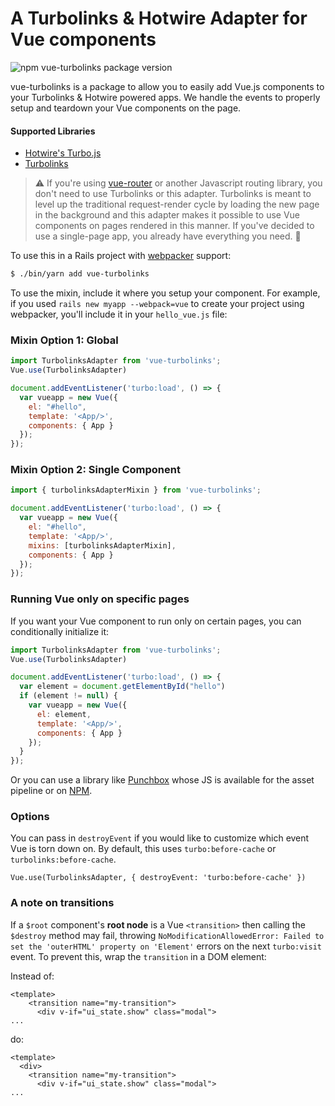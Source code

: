 # A Turbolinks & Hotwire Adapter for Vue components

![npm vue-turbolinks package version](https://img.shields.io/npm/v/vue-turbolinks.svg)

vue-turbolinks is a package to allow you to easily add Vue.js components
to your Turbolinks & Hotwire powered apps. We handle the events to
properly setup and teardown your Vue components on the page.

#### Supported Libraries

* [Hotwire's Turbo.js](https://turbo.hotwire.dev/)
* [Turbolinks](https://github.com/turbolinks/turbolinks)

>:warning: If you're using [vue-router](https://github.com/vuejs/vue-router) or another
Javascript routing library, you don't need to use Turbolinks or this adapter.
Turbolinks is meant to level up the traditional request-render cycle
by loading the new page in the background and this adapter makes it possible
to use Vue components on pages rendered in this manner. If you've decided to
use a single-page app, you already have everything you need. :metal:

To use this in a Rails project with [webpacker](https://github.com/rails/webpacker) support:

``` bash
$ ./bin/yarn add vue-turbolinks
```

To use the mixin, include it where you setup your component.
For example, if you used `rails new myapp --webpack=vue` to create your project using
webpacker, you'll include it in your `hello_vue.js` file:

### Mixin Option 1: Global

``` javascript
import TurbolinksAdapter from 'vue-turbolinks';
Vue.use(TurbolinksAdapter)

document.addEventListener('turbo:load', () => {
  var vueapp = new Vue({
    el: "#hello",
    template: '<App/>',
    components: { App }
  });
});
```

### Mixin Option 2: Single Component

``` javascript
import { turbolinksAdapterMixin } from 'vue-turbolinks';

document.addEventListener('turbo:load', () => {
  var vueapp = new Vue({
    el: "#hello",
    template: '<App/>',
    mixins: [turbolinksAdapterMixin],
    components: { App }
  });
});
```

### Running Vue only on specific pages

If you want your Vue component to run only on certain pages, you can
conditionally initialize it:

``` javascript
import TurbolinksAdapter from 'vue-turbolinks';
Vue.use(TurbolinksAdapter)

document.addEventListener('turbo:load', () => {
  var element = document.getElementById("hello")
  if (element != null) {
    var vueapp = new Vue({
      el: element,
      template: '<App/>',
      components: { App }
    });
  }
});
```

Or you can use a library like [Punchbox](https://github.com/kieraneglin/punchbox) whose JS is available for the asset pipeline or on [NPM](https://www.npmjs.com/package/punchbox-js).

### Options

You can pass in `destroyEvent` if you would like to customize which event Vue is torn down on. By default, this uses `turbo:before-cache` or `turbolinks:before-cache`.

`Vue.use(TurbolinksAdapter, { destroyEvent: 'turbo:before-cache' })`

### A note on transitions

If a `$root` component's **root node** is a Vue `<transition>` then calling the `$destroy` method may fail, throwing `NoModificationAllowedError: Failed to set the 'outerHTML' property on 'Element'` errors on the next `turbo:visit` event. To prevent this, wrap the `transition` in a DOM element:

Instead of:
```
<template>
    <transition name="my-transition">
      <div v-if="ui_state.show" class="modal">
...
```

do:

```
<template>
  <div>
    <transition name="my-transition">
      <div v-if="ui_state.show" class="modal">
...
```

